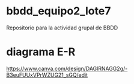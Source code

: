 # bbdd_equipo2_lote7
Repositorio para la actividad grupal de BBDD

# diagrama E-R
https://www.canva.com/design/DAGlRNAGG2g/-B3euFUUxVPrWZUG21_sGQ/edit 
